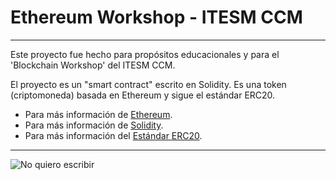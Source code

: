 # Ethereum Workshop - ITESM CCM
---
Este proyecto fue hecho para propósitos educacionales y para el 'Blockchain Workshop' del
ITESM CCM.

El proyecto es un "smart contract" escrito en Solidity. Es una token (criptomoneda) basada en Ethereum y sigue el estándar ERC20.

- Para más información de [Ethereum](https://www.ethereum.org/).
- Para más información de [Solidity](https://solidity.readthedocs.io/en/develop/).
- Para más información del [Estándar ERC20](https://github.com/ethereum/EIPs/blob/master/EIPS/eip-20.md).

---

![No quiero escribir](https://media.giphy.com/media/26DNeaHGMJdS66OkM/giphy.gif "No quiero escribir")
